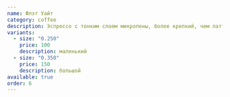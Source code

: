 ```yaml
---
name: Флэт Уайт
category: coffee
description: Эспрессо с тонким слоем микропены, более крепкий, чем латте.
variants:
  - size: "0.250"
    price: 100
    description: маленький
  - size: "0.350"
    price: 150
    description: большой
available: true
order: 6
---
```

